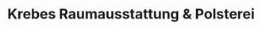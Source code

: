 ---
title: "Krebes Raumausstattung & Polsterei"
url: /berlin/krebes-raumausstattung-und-polsterei/
shop: Gardinen
---
